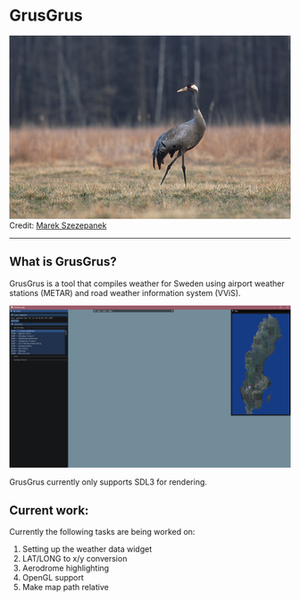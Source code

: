 # GrusGrus

![Grus Grus](/Dependencies/readme/Grus_grus_5_(Marek_Szczepanek).jpg)
Credit: [Marek Szezepanek](https://commons.wikimedia.org/wiki/File:Grus_grus_5_(Marek_Szczepanek).jpg)

---

## What is GrusGrus?

GrusGrus is a tool that compiles weather for Sweden using airport weather stations (METAR) and road weather information system (VViS).

![Preview of GrusGrus](/Dependencies/readme/GrusGrusSnapshot.png)

GrusGrus currently only supports SDL3 for rendering.

## Current work:

Currently the following tasks are being worked on:

1. Setting up the weather data widget
2. LAT/LONG to x/y conversion
3. Aerodrome highlighting
4. OpenGL support
5. Make map path relative